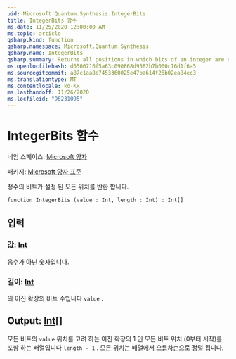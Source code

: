 ```yaml
---
uid: Microsoft.Quantum.Synthesis.IntegerBits
title: IntegerBits 함수
ms.date: 11/25/2020 12:00:00 AM
ms.topic: article
qsharp.kind: function
qsharp.namespace: Microsoft.Quantum.Synthesis
qsharp.name: IntegerBits
qsharp.summary: Returns all positions in which bits of an integer are set.
ms.openlocfilehash: d6566716f5a63c090668d9582b7b000c16d1f6a5
ms.sourcegitcommit: a87c1aa8e7453360025e47ba614f25b02ea84ec3
ms.translationtype: MT
ms.contentlocale: ko-KR
ms.lasthandoff: 11/26/2020
ms.locfileid: "96231095"
---
```

# <a name="integerbits-function"></a>IntegerBits 함수

네임 스페이스: [Microsoft 양자](xref:Microsoft.Quantum.Synthesis)

패키지: [Microsoft 양자 표준](https://nuget.org/packages/Microsoft.Quantum.Standard)


정수의 비트가 설정 된 모든 위치를 반환 합니다.

```qsharp
function IntegerBits (value : Int, length : Int) : Int[]
```


## <a name="input"></a>입력

### <a name="value--int"></a>값: [Int](xref:microsoft.quantum.lang-ref.int)

음수가 아닌 숫자입니다.


### <a name="length--int"></a>길이: [Int](xref:microsoft.quantum.lang-ref.int)

의 이진 확장의 비트 수입니다 `value` .



## <a name="output--int"></a>Output: [Int](xref:microsoft.quantum.lang-ref.int)[]

모든 비트의 `value` 위치를 고려 하는 이진 확장의 1 인 모든 비트 위치 (0부터 시작)를 포함 하는 배열입니다 `length - 1` .  모든 위치는 배열에서 오름차순으로 정렬 됩니다.
